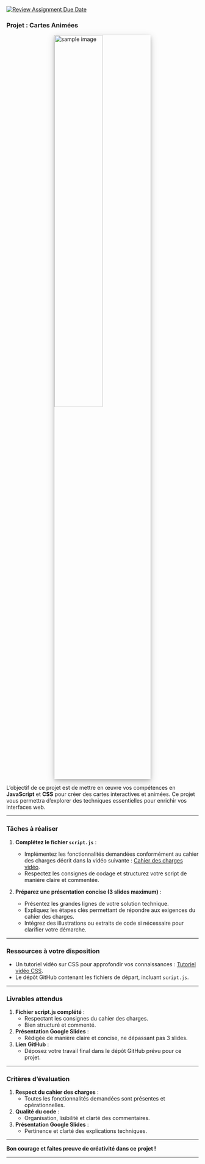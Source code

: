 [![Review Assignment Due Date](https://classroom.github.com/assets/deadline-readme-button-22041afd0340ce965d47ae6ef1cefeee28c7c493a6346c4f15d667ab976d596c.svg)](https://classroom.github.com/a/Wj9zO0u9)
### **Projet : Cartes Animées**  

<img src="https://drive.google.com/uc?id=1LivQKhu9yrx4XbmtyZ3NmNwSLZR8EW09"
     alt="sample image"
     style="display: block; margin-right: auto; margin-left: auto; width: 50%;
     box-shadow: 0 4px 8px 0 rgba(0, 0, 0, 0.2), 0 6px 20px 0 rgba(0, 0, 0, 0.19)" >



L’objectif de ce projet est de mettre en œuvre vos compétences en **JavaScript** et **CSS** pour créer des cartes interactives et animées. Ce projet vous permettra d’explorer des techniques essentielles pour enrichir vos interfaces web.  

---

### **Tâches à réaliser**  
1. **Complétez le fichier `script.js`** :  
   - Implémentez les fonctionnalités demandées conformément au cahier des charges décrit dans la vidéo suivante : [Cahier des charges vidéo](https://drive.google.com/file/d/1UU-RrA9Gc6Hq7KMNsChQ0RQAmA7YLYvM/view).  
   - Respectez les consignes de codage et structurez votre script de manière claire et commentée.  

2. **Préparez une présentation concise (3 slides maximum)** :  
   - Présentez les grandes lignes de votre solution technique.  
   - Expliquez les étapes clés permettant de répondre aux exigences du cahier des charges.  
   - Intégrez des illustrations ou extraits de code si nécessaire pour clarifier votre démarche.  

---

### **Ressources à votre disposition**  
- Un tutoriel vidéo sur CSS pour approfondir vos connaissances : [Tutoriel vidéo CSS](https://drive.google.com/file/d/1Dz-t1MMAIi6DTFx4fG-EvOW6necEDJAL/view?usp=drive_link).  
- Le dépôt GitHub contenant les fichiers de départ, incluant `script.js`.  

---

### **Livrables attendus**  
1. **Fichier script.js complété** :  
   - Respectant les consignes du cahier des charges.  
   - Bien structuré et commenté.  
2. **Présentation Google Slides** :  
   - Rédigée de manière claire et concise, ne dépassant pas 3 slides.  
3. **Lien GitHub** :  
   - Déposez votre travail final dans le dépôt GitHub prévu pour ce projet.  

---

### **Critères d’évaluation**  
1. **Respect du cahier des charges** :  
   - Toutes les fonctionnalités demandées sont présentes et opérationnelles.  
2. **Qualité du code** :  
   - Organisation, lisibilité et clarté des commentaires.  
3. **Présentation Google Slides** :  
   - Pertinence et clarté des explications techniques.  

---

**Bon courage et faites preuve de créativité dans ce projet !**  

--- 
